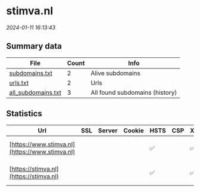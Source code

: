 # stimva.nl
*2024-01-11 16:13:43*
## Summary data
| File       | Count | Info |
|------------|-------|------|
|[subdomains.txt](/data/stimva.nl/subdomains.txt)|2|Alive subdomains|
|[urls.txt](/data/stimva.nl/urls.txt)|2|Urls|
|[all_subdomains.txt](/data/stimva.nl/all_subdomains.txt)|3|All found subdomains (history)|
## Statistics
| Url | SSL | Server | Cookie | HSTS | CSP | XFO | XXP | RP | Tech |Title |
|------------|-------|------|------|------|------|------|------|------|------|------|
|[https://www.stimva.nl](https://www.stimva.nl)| || |:white_check_mark: | |:white_check_mark: |:white_check_mark: |:white_check_mark: |HSTS Microsoft A...|Object moved|
|[https://stimva.nl](https://stimva.nl)| || |:white_check_mark: | |:white_check_mark: |:white_check_mark: |:white_check_mark: |HSTS Microsoft A...|Object moved|